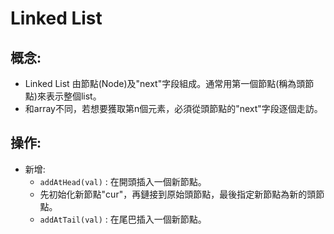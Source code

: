 Linked List
===========
概念:
----------
* Linked List 由節點(Node)及"next"字段組成。通常用第一個節點(稱為頭節點)來表示整個list。
* 和array不同，若想要獲取第n個元素，必須從頭節點的"next"字段逐個走訪。

操作:
-----
* 新增:
  * `addAtHead(val)` : 在開頭插入一個新節點。
   * 先初始化新節點"cur"，再鏈接到原始頭節點，最後指定新節點為新的頭節點。
  * `addAtTail(val)` : 在尾巴插入一個新節點。 
